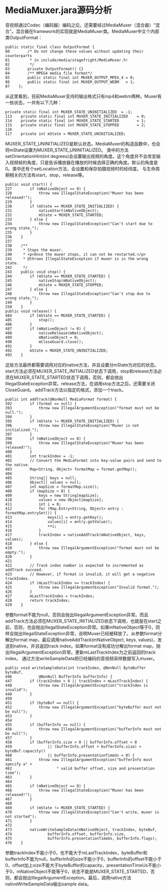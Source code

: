 # MediaMuxer.jara源码分析

音视频通过Codec（编码器）编码之后，还需要经过MediaMuxer（混合器）“混合”。混合器在framework的实现就是MediaMuxer类。MediaMuxer中又个内部类OutputFormat：
```
public static final class OutputFormat {
80        /* Do not change these values without updating their counterparts
81         * in include/media/stagefright/MediaMuxer.h!
82         */
83        private OutputFormat() {}
84        /** MPEG4 media file format*/
85        public static final int MUXER_OUTPUT_MPEG_4 = 0;
86        public static final int MUXER_OUTPUT_WEBM   = 1;
87    };
```
从这里看到，目前MediaMuxer支持的输出格式只有mp4和webm两种。Muxer有一些状态，一共有以下几种：
```
private static final int MUXER_STATE_UNINITIALIZED  = -1;
113    private static final int MUXER_STATE_INITIALIZED    = 0;
114    private static final int MUXER_STATE_STARTED        = 1;
115    private static final int MUXER_STATE_STOPPED        = 2;
116
117    private int mState = MUXER_STATE_UNINITIALIZED;
```
MUXER_STATE_UNINITIALIZED是默认状态。MediaMuxer的构造函数中，也会将mState设置为MUXER_STATE_UNINITIALIZED。
类中的方法setOrientationHint(int degrees)会设置输出视频的角度。这个角度并不会改变输入视频帧的角度，只是告诉播放器在播放的时候选择正确的角度。默认的角度是0。类中还有个setLocation方法，会设置和保存拍摄视频时的经纬度。
与生命周期相关的方法有start，stop，release等。
```
public void start() {
227        if (mNativeObject == 0) {
228            throw new IllegalStateException("Muxer has been released!");
229        }
230        if (mState == MUXER_STATE_INITIALIZED) {
231            nativeStart(mNativeObject);
232            mState = MUXER_STATE_STARTED;
233        } else {
234            throw new IllegalStateException("Can't start due to wrong state.");
235        }
236    }
237
238    /**
239     * Stops the muxer.
240     * <p>Once the muxer stops, it can not be restarted.</p>
241     * @throws IllegalStateException if muxer is in the wrong state.
242     */
243    public void stop() {
244        if (mState == MUXER_STATE_STARTED) {
245            nativeStop(mNativeObject);
246            mState = MUXER_STATE_STOPPED;
247        } else {
248            throw new IllegalStateException("Can't stop due to wrong state.");
249        }
250    }
public void release() {
484        if (mState == MUXER_STATE_STARTED) {
485            stop();
486        }
487        if (mNativeObject != 0) {
488            nativeRelease(mNativeObject);
489            mNativeObject = 0;
490            mCloseGuard.close();
491        }
492        mState = MUXER_STATE_UNINITIALIZED;
493    }
```
这些方法最终都需要调用对应的native方法，并且设置分mState为对应的状态。start方法必须在MUXER_STATE_INITIALIZED状态下调用，stop和release方法必须在MUXER_STATE_STARTED状态下调用，否则，都会抛出IllegalStateException异常。release方法，在调用stop方法之后，还需要关闭CloseGuard。
addTrack方法以指定的格式，添加一个track。
```
public int addTrack(@NonNull MediaFormat format) {
392        if (format == null) {
393            throw new IllegalArgumentException("format must not be null.");
394        }
395        if (mState != MUXER_STATE_INITIALIZED) {
396            throw new IllegalStateException("Muxer is not initialized.");
397        }
398        if (mNativeObject == 0) {
399            throw new IllegalStateException("Muxer has been released!");
400        }
401        int trackIndex = -1;
402        // Convert the MediaFormat into key-value pairs and send to the native.
403        Map<String, Object> formatMap = format.getMap();
404
405        String[] keys = null;
406        Object[] values = null;
407        int mapSize = formatMap.size();
408        if (mapSize > 0) {
409            keys = new String[mapSize];
410            values = new Object[mapSize];
411            int i = 0;
412            for (Map.Entry<String, Object> entry : formatMap.entrySet()) {
413                keys[i] = entry.getKey();
414                values[i] = entry.getValue();
415                ++i;
416            }
417            trackIndex = nativeAddTrack(mNativeObject, keys, values);
418        } else {
419            throw new IllegalArgumentException("format must not be empty.");
420        }
421
422        // Track index number is expected to incremented as addTrack succeed.
423        // However, if format is invalid, it will get a negative trackIndex.
424        if (mLastTrackIndex >= trackIndex) {
425            throw new IllegalArgumentException("Invalid format.");
426        }
427        mLastTrackIndex = trackIndex;
428        return trackIndex;
429    }
```
参数format不能为null，否则会抛出IllegalArgumentException异常。而且addTrack方法必须在MUXER_STATE_INITIALIZED状态下调用，也就是在start之前，否则，也会抛出IllegalStateException异常。如果mNativeObject等于0，同样会抛出IllegalStateException异常，说明Muxer已经被释放了。从参数format分解出format map，最后调用nativeAddTrack(mNativeObject, keys, values)，发送到native，并且返回track index。如果format没有成功分解出format map，抛出IllegalArgumentException异常。更新mLastTrackIndex为之前返回的track index。
通过方法writeSampleData把已经编码的音视频采样数据写入muxer。
```
public void writeSampleData(int trackIndex, @NonNull ByteBuffer byteBuf,
446            @NonNull BufferInfo bufferInfo) {
447        if (trackIndex < 0 || trackIndex > mLastTrackIndex) {
448            throw new IllegalArgumentException("trackIndex is invalid");
449        }
450
451        if (byteBuf == null) {
452            throw new IllegalArgumentException("byteBuffer must not be null");
453        }
454
455        if (bufferInfo == null) {
456            throw new IllegalArgumentException("bufferInfo must not be null");
457        }
458        if (bufferInfo.size < 0 || bufferInfo.offset < 0
459                || (bufferInfo.offset + bufferInfo.size) > byteBuf.capacity()
460                || bufferInfo.presentationTimeUs < 0) {
461            throw new IllegalArgumentException("bufferInfo must specify a" +
462                    " valid buffer offset, size and presentation time");
463        }
464
465        if (mNativeObject == 0) {
466            throw new IllegalStateException("Muxer has been released!");
467        }
468
469        if (mState != MUXER_STATE_STARTED) {
470            throw new IllegalStateException("Can't write, muxer is not started");
471        }
472
473        nativeWriteSampleData(mNativeObject, trackIndex, byteBuf,
474                bufferInfo.offset, bufferInfo.size,
475                bufferInfo.presentationTimeUs, bufferInfo.flags);
476    }
```
参数trackIndex不能小于0，也不能大于mLastTrackIndex，byteBuffer和bufferInfo不能为null，bufferInfo的size不能小于0，bufferInfo的offset不能小于0，offset加上size不能大于byteBuffer的capacity，presentationTimeUs不能小于0，mNativeObject不能等于0，状态不能是MUXER_STATE_STARTED，否则，都会抛出IllegalArgumentException。最后，调用native方法nativeWriteSampleData输出sample data。
